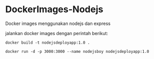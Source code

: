 # DockerImages-Nodejs
Docker images menggunakan nodejs dan express

jalankan docker images dengan perintah berikut:
```
docker build -t nodejsdeployapp:1.0 .

docker run -d -p 3000:3000 --name nodejsboy nodejsdeployapp:1.0
```
